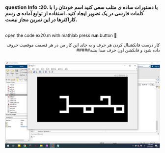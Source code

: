 
### question Info :20. با دستورات ساده ی متلب سعی کنید اسم خودتان را با کلمات فارسی در یک تصویر ایجاد کنید. استفاده از توابع آماده ی رسم کاراکترها در این تمرین مجاز نیست.

###### 
open the code ex20.m with mathlab press **run** button :rocket: 

<div dir = "rtl">
کار درست فانکشنال کردن هر حرف و به جای این کار من در هر قسمت موقعیت حروف داده شود و فانکشن اون حرف صدا بشه#####
</div>

<div dir = "rtl">

</div>

```matlab


```




![img](https://github.com/semnan-university-ai/image-processing-class/blob/main/excersiecs/mohammadhoseinazad/20/ex20.png)

